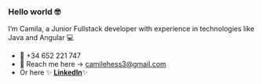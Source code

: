 ### Hello world 🤓
I’m Camila, a Junior Fullstack developer with experience in technologies like Java and Angular 💻
- 📲 +34 652 221 747
- 📩 Reach me here -> camilehess3@gmail.com
- Or here  ✨ **[LinkedIn](https://www.linkedin.com/in/camilahess)**✨

